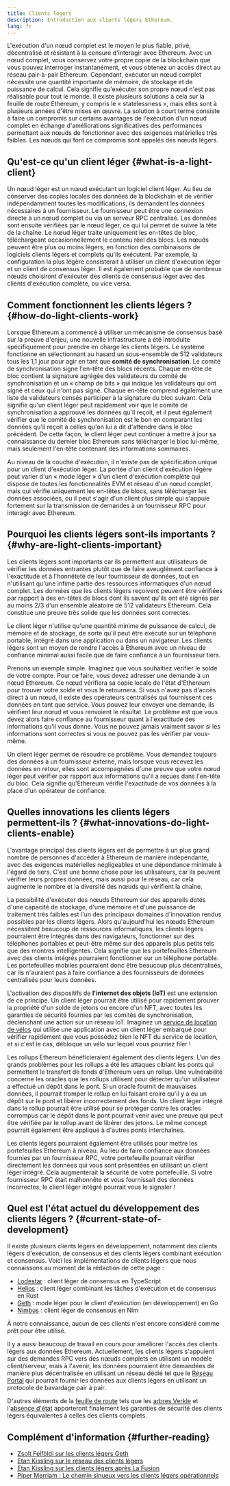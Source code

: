 ```yaml
---
title: Clients légers
description: Introduction aux clients légers Ethereum.
lang: fr
---
```


L'exécution d'un nœud complet est le moyen le plus fiable, privé, décentralisé et résistant à la censure d'interagir avec Ethereum. Avec un nœud complet, vous conservez votre propre copie de la blockchain que vous pouvez interroger instantanément, et vous obtenez un accès direct au réseau pair-à-pair Ethereum. Cependant, exécuter un nœud complet nécessite une quantité importante de mémoire, de stockage et de puissance de calcul. Cela signifie qu'exécuter son propre nœud n'est pas réalisable pour tout le monde. Il existe plusieurs solutions à cela sur la feuille de route Ethereum, y compris le « statelessness », mais elles sont à plusieurs années d'être mises en œuvre. La solution à court terme consiste à faire un compromis sur certains avantages de l'exécution d'un nœud complet en échange d'améliorations significatives des performances permettant aux nœuds de fonctionner avec des exigences matérielles très faibles. Les nœuds qui font ce compromis sont appelés des nœuds légers.

## Qu'est-ce qu'un client léger \{#what-is-a-light-client}

Un nœud léger est un nœud exécutant un logiciel client léger. Au lieu de conserver des copies locales des données de la blockchain et de vérifier indépendamment toutes les modifications, ils demandent les données nécessaires à un fournisseur. Le fournisseur peut être une connexion directe à un nœud complet ou via un serveur RPC centralisé. Les données sont ensuite vérifiées par le nœud léger, ce qui lui permet de suivre la tête de la chaîne. Le nœud léger traite uniquement les en-têtes de bloc, téléchargeant occasionnellement le contenu réel des blocs. Les nœuds peuvent être plus ou moins légers, en fonction des combinaisons de logiciels clients légers et complets qu'ils exécutent. Par exemple, la configuration la plus légère consisterait à utiliser un client d'exécution léger et un client de consensus léger. Il est également probable que de nombreux nœuds choisiront d'exécuter des clients de consensus léger avec des clients d'exécution complète, ou vice versa.

## Comment fonctionnent les clients légers ? \{#how-do-light-clients-work}

Lorsque Ethereum a commencé à utiliser un mécanisme de consensus basé sur la preuve d'enjeu, une nouvelle infrastructure a été introduite spécifiquement pour prendre en charge les clients légers. Le système fonctionne en sélectionnant au hasard un sous-ensemble de 512 validateurs tous les 1,1 jour pour agir en tant que **comité de synchronisation**. Le comité de synchronisation signe l'en-tête des blocs récents. Chaque en-tête de bloc contient la signature agrégée des validateurs du comité de synchronisation et un « champ de bits » qui indique les validateurs qui ont signé et ceux qui n'ont pas signé. Chaque en-tête comprend également une liste de validateurs censés participer à la signature du bloc suivant. Cela signifie qu'un client léger peut rapidement voir que le comité de synchronisation a approuvé les données qu'il reçoit, et il peut également vérifier que le comité de synchronisation est le bon en comparant les données qu'il reçoit à celles qu'on lui a dit d'attendre dans le bloc précédent. De cette façon, le client léger peut continuer à mettre à jour sa connaissance du dernier bloc Ethereum sans télécharger le bloc lui-même, mais seulement l'en-tête contenant des informations sommaires.

Au niveau de la couche d'exécution, il n'existe pas de spécification unique pour un client d'exécution léger. La portée d'un client d'exécution légère peut varier d'un « mode léger » d'un client d'exécution complète qui dispose de toutes les fonctionnalités EVM et réseau d'un nœud complet, mais qui vérifie uniquement les en-têtes de blocs, sans télécharger les données associées, ou il peut s'agir d'un client plus simple qui s'appuie fortement sur la transmission de demandes à un fournisseur RPC pour interagir avec Ethereum.

## Pourquoi les clients légers sont-ils importants ? \{#why-are-light-clients-important}

Les clients légers sont importants car ils permettent aux utilisateurs de vérifier les données entrantes plutôt que de faire aveuglément confiance à l'exactitude et à l'honnêteté de leur fournisseur de données, tout en n'utilisant qu'une infime partie des ressources informatiques d'un nœud complet. Les données que les clients légers reçoivent peuvent être vérifiées par rapport à des en-têtes de blocs dont ils savent qu'ils ont été signés par au moins 2/3 d'un ensemble aléatoire de 512 validateurs Ethereum. Cela constitue une preuve très solide que les données sont correctes.

Le client léger n'utilise qu'une quantité minime de puissance de calcul, de mémoire et de stockage, de sorte qu'il peut être exécuté sur un téléphone portable, intégré dans une application ou dans un navigateur. Les clients légers sont un moyen de rendre l'accès à Ethereum avec un niveau de confiance minimal aussi facile que de faire confiance à un fournisseur tiers.

Prenons un exemple simple. Imaginez que vous souhaitiez vérifier le solde de votre compte. Pour ce faire, vous devez adresser une demande à un nœud Ethereum. Ce nœud vérifiera sa copie locale de l'état d'Ethereum pour trouver votre solde et vous le retournera. Si vous n'avez pas d'accès direct à un nœud, il existe des opérateurs centralisés qui fournissent ces données en tant que service. Vous pouvez leur envoyer une demande, ils vérifient leur nœud et vous renvoient le résultat. Le problème est que vous devez alors faire confiance au fournisseur quant à l'exactitude des informations qu'il vous donne. Vous ne pouvez jamais vraiment savoir si les informations sont correctes si vous ne pouvez pas les vérifier par vous-même.

Un client léger permet de résoudre ce problème. Vous demandez toujours des données à un fournisseur externe, mais lorsque vous recevez les données en retour, elles sont accompagnées d'une preuve que votre nœud léger peut vérifier par rapport aux informations qu'il a reçues dans l'en-tête du bloc. Cela signifie qu'Ethereum vérifie l'exactitude de vos données à la place d'un opérateur de confiance.

## Quelles innovations les clients légers permettent-ils ? \{#what-innovations-do-light-clients-enable}

L'avantage principal des clients légers est de permettre à un plus grand nombre de personnes d'accéder à Ethereum de manière indépendante, avec des exigences matérielles négligeables et une dépendance minimale à l'égard de tiers. C'est une bonne chose pour les utilisateurs, car ils peuvent vérifier leurs propres données, mais aussi pour le réseau, car cela augmente le nombre et la diversité des nœuds qui vérifient la chaîne.

La possibilité d'exécuter des nœuds Ethereum sur des appareils dotés d'une capacité de stockage, d'une mémoire et d'une puissance de traitement très faibles est l'un des principaux domaines d'innovation rendus possibles par les clients légers. Alors qu'aujourd'hui les nœuds Ethereum nécessitent beaucoup de ressources informatiques, les clients légers pourraient être intégrés dans des navigateurs, fonctionner sur des téléphones portables et peut-être même sur des appareils plus petits tels que des montres intelligentes. Cela signifie que les portefeuilles Ethereum avec des clients intégrés pourraient fonctionner sur un téléphone portable. Les portefeuilles mobiles pourraient donc être beaucoup plus décentralisés, car ils n'auraient pas à faire confiance à des fournisseurs de données centralisés pour leurs données.

L'activation des dispositifs de **l'internet des objets (IoT)** est une extension de ce principe. Un client léger pourrait être utilisé pour rapidement prouver la propriété d'un solde de jetons ou encore d'un NFT, avec toutes les garanties de sécurité fournies par les comités de synchronisation, déclenchant une action sur un réseau IoT. Imaginez un [service de location de vélos](https://youtu.be/ZHNrAXf3RDE?t=929) qui utilise une application avec un client léger embarqué pour vérifier rapidement que vous possédez bien le NFT du service de location, et si c'est le cas, débloque un vélo sur lequel vous pourriez filer !

Les rollups Ethereum bénéficieraient également des clients légers. L'un des grands problèmes pour les rollups a été les attaques ciblant les ponts qui permettent le transfert de fonds d'Ethereum vers un rollup. Une vulnérabilité concerne les oracles que les rollups utilisent pour détecter qu'un utilisateur a effectué un dépôt dans le pont. Si un oracle fournit de mauvaises données, il pourrait tromper le rollup en lui faisant croire qu'il y a eu un dépôt sur le pont et libérer incorrectement des fonds. Un client léger intégré dans le rollup pourrait être utilisé pour se protéger contre les oracles corrompus car le dépôt dans le pont pourrait venir avec une preuve qui peut être vérifiée par le rollup avant de libérer des jetons. Le même concept pourrait également être appliqué à d'autres ponts interchaînes.

Les clients légers pourraient également être utilisés pour mettre les portefeuilles Ethereum à niveau. Au lieu de faire confiance aux données fournies par un fournisseur RPC, votre portefeuille pourrait vérifier directement les données qui vous sont présentées en utilisant un client léger intégré. Cela augmenterait la sécurité de votre portefeuille. Si votre fournisseur RPC était malhonnête et vous fournissait des données incorrectes, le client léger intégré pourrait vous le signaler !

## Quel est l'état actuel du développement des clients légers ? \{#current-state-of-development}

Il existe plusieurs clients légers en développement, notamment des clients légers d'exécution, de consensus et des clients légers combinant exécution et consensus. Voici les implémentations de clients légers que nous connaissons au moment de la rédaction de cette page :

- [Lodestar](https://github.com/ChainSafe/lodestar/tree/unstable/packages/light-client) : client léger de consensus en TypeScript
- [Helios](https://github.com/a16z/helios) : client léger combinant les tâches d'exécution et de consensus en Rust
- [Geth](https://github.com/ethereum/go-ethereum/tree/master/light) : mode léger pour le client d'exécution (en développement) en Go
- [Nimbus](https://nimbus.guide/el-light-client.html) : client léger de consensus en Nim

À notre connaissance, aucun de ces clients n'est encore considéré comme prêt pour être utilisé.

Il y a aussi beaucoup de travail en cours pour améliorer l'accès des clients légers aux données Ethereum. Actuellement, les clients légers s'appuient sur des demandes RPC vers des nœuds complets en utilisant un modèle client/serveur, mais à l'avenir, les données pourraient être demandées de manière plus décentralisée en utilisant un réseau dédié tel que le [Réseau Portal](https://www.ethportal.net/) qui pourrait fournir les données aux clients légers en utilisant un protocole de bavardage pair à pair.

D'autres éléments de la [feuille de route](/roadmap/) tels que les [arbres Verkle](/roadmap/verkle-trees/) et l'[absence d'état](/roadmap/statelessness/) apporteront finalement les garanties de sécurité des clients légers équivalentes à celles des clients complets.

## Complément d'information \{#further-reading}

- [Zsolt Felföldi sur les clients légers Geth](https://www.youtube.com/watch?v=EPZeFXau-RE)
- [Etan Kissling sur le réseau des clients légers](https://www.youtube.com/watch?v=85MeiMA4dD8)
- [Etan Kissling sur les clients légers après La Fusion](https://www.youtube.com/watch?v=ZHNrAXf3RDE)
- [Piper Merriam : Le chemin sinueux vers les clients légers opérationnels](https://snakecharmers.ethereum.org/the-winding-road-to-functional-light-clients/)

